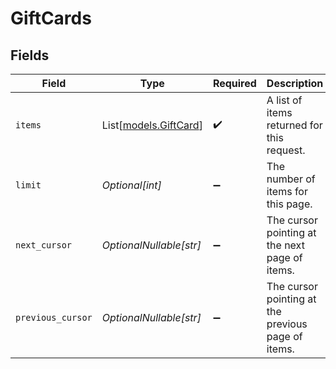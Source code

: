 # GiftCards


## Fields

| Field                                              | Type                                               | Required                                           | Description                                        | Example                                            |
| -------------------------------------------------- | -------------------------------------------------- | -------------------------------------------------- | -------------------------------------------------- | -------------------------------------------------- |
| `items`                                            | List[[models.GiftCard](../models/giftcard.md)]     | :heavy_check_mark:                                 | A list of items returned for this request.         |                                                    |
| `limit`                                            | *Optional[int]*                                    | :heavy_minus_sign:                                 | The number of items for this page.                 | 20                                                 |
| `next_cursor`                                      | *OptionalNullable[str]*                            | :heavy_minus_sign:                                 | The cursor pointing at the next page of items.     | ZXhhbXBsZTE                                        |
| `previous_cursor`                                  | *OptionalNullable[str]*                            | :heavy_minus_sign:                                 | The cursor pointing at the previous page of items. | Xkjss7asS                                          |